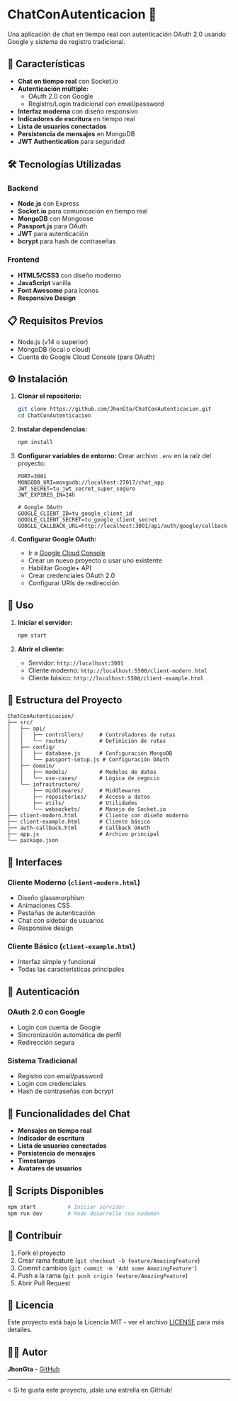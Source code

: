 # ChatConAutenticacion 💬

Una aplicación de chat en tiempo real con autenticación OAuth 2.0 usando Google y sistema de registro tradicional.

## 🚀 Características

- **Chat en tiempo real** con Socket.io
- **Autenticación múltiple:**
  - OAuth 2.0 con Google
  - Registro/Login tradicional con email/password
- **Interfaz moderna** con diseño responsivo
- **Indicadores de escritura** en tiempo real
- **Lista de usuarios conectados**
- **Persistencia de mensajes** en MongoDB
- **JWT Authentication** para seguridad

## 🛠️ Tecnologías Utilizadas

### Backend
- **Node.js** con Express
- **Socket.io** para comunicación en tiempo real
- **MongoDB** con Mongoose
- **Passport.js** para OAuth
- **JWT** para autenticación
- **bcrypt** para hash de contraseñas

### Frontend
- **HTML5/CSS3** con diseño moderno
- **JavaScript** vanilla
- **Font Awesome** para iconos
- **Responsive Design**

## 📋 Requisitos Previos

- Node.js (v14 o superior)
- MongoDB (local o cloud)
- Cuenta de Google Cloud Console (para OAuth)

## ⚙️ Instalación

1. **Clonar el repositorio:**
   ```bash
   git clone https://github.com/JhonGta/ChatConAutenticacion.git
   cd ChatConAutenticacion
   ```

2. **Instalar dependencias:**
   ```bash
   npm install
   ```

3. **Configurar variables de entorno:**
   Crear archivo `.env` en la raíz del proyecto:
   ```env
   PORT=3001
   MONGODB_URI=mongodb://localhost:27017/chat_app
   JWT_SECRET=tu_jwt_secret_super_seguro
   JWT_EXPIRES_IN=24h
   
   # Google OAuth
   GOOGLE_CLIENT_ID=tu_google_client_id
   GOOGLE_CLIENT_SECRET=tu_google_client_secret
   GOOGLE_CALLBACK_URL=http://localhost:3001/api/auth/google/callback
   ```

4. **Configurar Google OAuth:**
   - Ir a [Google Cloud Console](https://console.cloud.google.com/)
   - Crear un nuevo proyecto o usar uno existente
   - Habilitar Google+ API
   - Crear credenciales OAuth 2.0
   - Configurar URIs de redirección

## 🚀 Uso

1. **Iniciar el servidor:**
   ```bash
   npm start
   ```

2. **Abrir el cliente:**
   - Servidor: `http://localhost:3001`
   - Cliente moderno: `http://localhost:5500/client-modern.html`
   - Cliente básico: `http://localhost:5500/client-example.html`

## 📁 Estructura del Proyecto

```
ChatConAutenticacion/
├── src/
│   ├── api/
│   │   ├── controllers/     # Controladores de rutas
│   │   └── routes/          # Definición de rutas
│   ├── config/
│   │   ├── database.js      # Configuración MongoDB
│   │   └── passport-setup.js # Configuración OAuth
│   ├── domain/
│   │   ├── models/          # Modelos de datos
│   │   └── use-cases/       # Lógica de negocio
│   └── infrastructure/
│       ├── middlewares/     # Middlewares
│       ├── repositories/    # Acceso a datos
│       ├── utils/           # Utilidades
│       └── websockets/      # Manejo de Socket.io
├── client-modern.html       # Cliente con diseño moderno
├── client-example.html      # Cliente básico
├── auth-callback.html       # Callback OAuth
├── app.js                   # Archivo principal
└── package.json
```

## 🎨 Interfaces

### Cliente Moderno (`client-modern.html`)
- Diseño glassmorphism
- Animaciones CSS
- Pestañas de autenticación
- Chat con sidebar de usuarios
- Responsive design

### Cliente Básico (`client-example.html`)
- Interfaz simple y funcional
- Todas las características principales

## 🔐 Autenticación

### OAuth 2.0 con Google
- Login con cuenta de Google
- Sincronización automática de perfil
- Redirección segura

### Sistema Tradicional
- Registro con email/password
- Login con credenciales
- Hash de contraseñas con bcrypt

## 💬 Funcionalidades del Chat

- **Mensajes en tiempo real**
- **Indicador de escritura**
- **Lista de usuarios conectados**
- **Persistencia de mensajes**
- **Timestamps**
- **Avatares de usuarios**

## 🔧 Scripts Disponibles

```bash
npm start          # Iniciar servidor
npm run dev        # Modo desarrollo con nodemon
```

## 🤝 Contribuir

1. Fork el proyecto
2. Crear rama feature (`git checkout -b feature/AmazingFeature`)
3. Commit cambios (`git commit -m 'Add some AmazingFeature'`)
4. Push a la rama (`git push origin feature/AmazingFeature`)
5. Abrir Pull Request

## 📄 Licencia

Este proyecto está bajo la Licencia MIT - ver el archivo [LICENSE](LICENSE) para más detalles.

## 👨‍💻 Autor

**JhonGta** - [GitHub](https://github.com/JhonGta)

---

⭐ Si te gusta este proyecto, ¡dale una estrella en GitHub!
